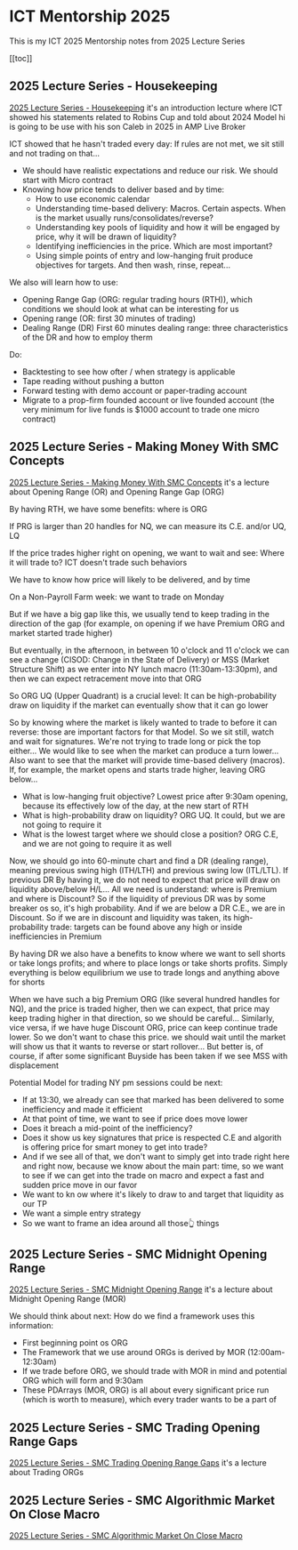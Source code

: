 # ICT Mentorship 2025
This is my ICT 2025 Mentorship notes from 2025 Lecture Series

[[toc]]

## 2025 Lecture Series - Housekeeping
[2025 Lecture Series - Housekeeping](https://youtu.be/6wt3xy34bNk) it's an introduction lecture where ICT showed his
statements related to Robins Cup and told about 2024 Model hi is going to be use with his son Caleb in 2025 in AMP Live
Broker

ICT showed that he hasn't traded every day:
If rules are not met, we sit still and not trading on that...

- We should have realistic expectations and reduce our risk. We should start with Micro contract
- Knowing how price tends to deliver based and by time:
  - How to use economic calendar
  - Understanding time-based delivery: Macros. Certain aspects. When is the market usually runs/consolidates/reverse?
  - Understanding key pools of liquidity and how it will be engaged by price, why it will be drawn of liquidity?
  - Identifying inefficiencies in the price. Which are most important?
  - Using simple points of entry and low-hanging fruit produce objectives for targets. And then wash, rinse, repeat...

We also will learn how to use:
- Opening Range Gap (ORG: regular trading hours (RTH)), which conditions we should look at what can be interesting for us
- Opening range (OR: first 30 minutes of trading)
- Dealing Range (DR) First 60 minutes dealing range: three characteristics of the DR and how to employ therm

Do:
- Backtesting to see how ofter / when strategy is applicable
- Tape reading without pushing a button
- Forward testing with demo account or paper-trading account
- Migrate to a prop-firm founded account or live founded account (the very minimum for live funds is $1000 account to
  trade one micro contract)

## 2025 Lecture Series - Making Money With SMC Concepts
[2025 Lecture Series - Making Money With SMC Concepts]() it's a lecture about Opening Range (OR) and Opening Range Gap
(ORG)

By having RTH, we have some benefits: where is ORG

If PRG is larger than 20 handles for NQ, we can measure its C.E. and/or UQ, LQ

If the price trades higher right on opening, we want to wait and see: Where it will trade to? ICT doesn't trade such
behaviors

We have to know how price will likely to be delivered, and by time

On a Non-Payroll Farm week: we want to trade on Monday

But if we have a big gap like this, we usually tend to keep trading in the direction of the gap
(for example, on opening if we have Premium ORG and market started trade higher)

But eventually, in the afternoon, in between 10 o'clock and 11 o'clock we can see a change (CISOD: Change in the State
of Delivery) or MSS (Market Structure Shift) as we enter into NY lunch macro (11:30am-13:30pm), and then we can expect
retracement move into that ORG

So ORG UQ (Upper Quadrant) is a crucial level: It can be high-probability draw on liquidity if the market can
eventually show that it can go lower

So by knowing where the market is likely wanted to trade to before it can reverse: those are important factors for that
Model. So we sit still, watch and wait for signatures. We're not trying to trade long or pick the top either... We
would like to see when the market can produce a turn lower... Also want to see that the market will provide time-based
delivery (macros). If, for example, the market opens and starts trade higher, leaving ORG below...
- What is low-hanging fruit objective? Lowest price after 9:30am opening, because its effectively low of the day, at
  the new start of RTH
- What is high-probability draw on liquidity? ORG UQ. It could, but we are not going to require it
- What is the lowest target where we should close a position? ORG C.E, and we are not going to require it as well

Now, we should go into 60-minute chart and find a DR (dealing range), meaning previous swing high (ITH/LTH) and
previous swing low (ITL/LTL). If previous DR By having it, we do not need to expect that price will draw on liquidity
above/below H/L... All we need is understand: where is Premium and where is Discount? So if the liquidity of previous
DR was by some breaker os so, it's high probability. And if we are below a DR C.E., we are in Discount.
So if we are in discount and liquidity was taken, its high-probability trade: targets can be found above any high or
inside inefficiencies in Premium

By having DR we also have a benefits to know where we want to sell shorts or take longs profits; and where to place
longs or take shorts profits. Simply everything is below equilibrium we use to trade longs and anything above for
shorts

When we have such a big Premium ORG (like several hundred handles for NQ), and the price is traded higher, then we can
expect, that price may keep trading higher in that direction, so we should be careful...
Similarly, vice versa, if we have huge Discount ORG, price can keep continue trade lower.
So we don't want to chase this price. we should wait until the market will show us that it wants to reverse or start
rollover... But better is, of course, if after some significant Buyside has been taken if we see MSS with displacement

Potential Model for trading NY pm sessions could be next:
- If at 13:30, we already can see that marked has been delivered to some inefficiency and made it efficient
- At that point of time, we want to see if price does move lower
- Does it breach a mid-point of the inefficiency?
- Does it show us key signatures that price is respected C.E and algorith is offering price for smart money to get into
  trade?
- And if we see all of that, we don't want to simply get into trade right here and right now, because we know about the
  main part: time, so we want to see if we can get into the trade on macro and expect a fast and sudden price move in
  our favor
- We want to kn ow where it's likely to draw to and target that liquidity as our TP
- We want a simple entry strategy
- So we want to frame an idea around all those👆 things

## 2025 Lecture Series - SMC Midnight Opening Range
[2025 Lecture Series - SMC Midnight Opening Range](https://youtu.be/Z0VYZoaTIKE) it's a lecture about Midnight Opening
Range (MOR)

We should think about next: How do we find a framework uses this information:
- First beginning point os ORG
- The Framework that we use around ORGs is derived by MOR (12:00am-12:30am)
- If we trade before ORG, we should trade with MOR in mind and potential ORG which will form and 9:30am
- These PDArrays (MOR, ORG) is all about every significant price run (which is worth to measure), which every trader
  wants to be a part of

## 2025 Lecture Series - SMC Trading Opening Range Gaps
[2025 Lecture Series - SMC Trading Opening Range Gaps](https://youtu.be/pM8oWrcIJqU) it's a lecture about Trading ORGs

## 2025 Lecture Series - SMC Algorithmic Market On Close Macro
[2025 Lecture Series - SMC Algorithmic Market On Close Macro](https://youtu.be/hc9SDgW93gc)

